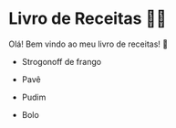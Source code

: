 # Livro de Receitas :man_cook:

Olá! Bem vindo ao meu livro de receitas! :wave:

 - Strogonoff de frango

 - Pavê
   
 - Pudim
   
 - Bolo
